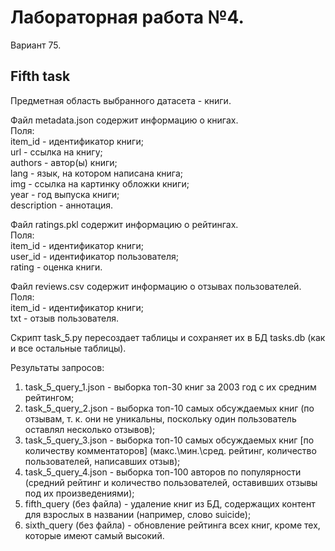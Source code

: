 # Лабораторная работа №4.  
Вариант 75.  

## Fifth task  

Предметная область выбранного датасета - книги.

Файл metadata.json содержит информацию о книгах.  
Поля:  
item_id - идентификатор книги;  
url - ссылка на книгу;  
authors - автор(ы) книги;  
lang - язык, на котором написана книга;  
img - ссылка на картинку обложки книги;  
year - год выпуска книги;  
description - аннотация.

Файл ratings.pkl содержит информацию о рейтингах.  
Поля:  
item_id - идентификатор книги;  
user_id - идентификатор пользователя;  
rating - оценка книги.

Файл reviews.csv содержит информацию о отзывах пользователей.  
Поля:  
item_id - идентификатор книги;  
txt - отзыв пользователя.

Скрипт task_5.py пересоздает таблицы и сохраняет их в БД tasks.db (как и все остальные таблицы).

Результаты запросов:  
1. task_5_query_1.json - выборка топ-30 книг за 2003 год с их средним рейтингом;
2. task_5_query_2.json - выборка топ-10 самых обсуждаемых книг (по отзывам, т. к. они не уникальны, поскольку один пользователь оставлял несколько отзывов);
3. task_5_query_3.json - выборка топ-10 самых обсуждаемых книг [по количеству комментаторов] (макс.\мин.\сред. рейтинг, количество пользователей, написавших отзыв);
4. task_5_query_4.json - выборка топ-100 авторов по популярности (средний рейтинг и количество пользователей, оставивших отзывы под их произведениями);
5. fifth_query (без файла) - удаление книг из БД, содержащих контент для взрослых в названии (например, слово suicide);
6. sixth_query (без файла) - обновление рейтинга всех книг, кроме тех, которые имеют самый высокий.
